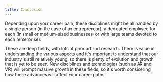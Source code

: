 ```yaml
---
title: Conclusion
---
```


Depending upon your career path, these disciplines might be all handled by a single person (in the case of an entrepreneur), a dedicated employee for each (in small or medium-sized businesses) or with large teams devoted to each (enterprise).

These are deep fields, with lots of prior art and research. There is value in understanding the various aspects and it's important to understand that our industry is still relatively young, so there is plenty of evolution and growth that is yet to be seen. New disciplines and technologies (such as AR and VR) will prompt massive growth in these fields, so it's worth considering how these advances will affect your career paths!
